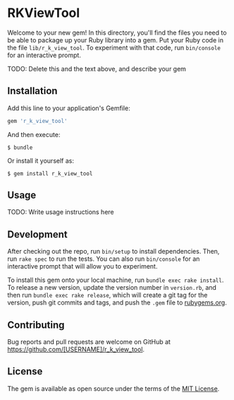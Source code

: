 # RKViewTool

Welcome to your new gem! In this directory, you'll find the files you need to be able to package up your Ruby library into a gem. Put your Ruby code in the file `lib/r_k_view_tool`. To experiment with that code, run `bin/console` for an interactive prompt.

TODO: Delete this and the text above, and describe your gem

## Installation

Add this line to your application's Gemfile:

```ruby
gem 'r_k_view_tool'
```

And then execute:

    $ bundle

Or install it yourself as:

    $ gem install r_k_view_tool

## Usage

TODO: Write usage instructions here

## Development

After checking out the repo, run `bin/setup` to install dependencies. Then, run `rake spec` to run the tests. You can also run `bin/console` for an interactive prompt that will allow you to experiment.

To install this gem onto your local machine, run `bundle exec rake install`. To release a new version, update the version number in `version.rb`, and then run `bundle exec rake release`, which will create a git tag for the version, push git commits and tags, and push the `.gem` file to [rubygems.org](https://rubygems.org).

## Contributing

Bug reports and pull requests are welcome on GitHub at https://github.com/[USERNAME]/r_k_view_tool.


## License

The gem is available as open source under the terms of the [MIT License](http://opensource.org/licenses/MIT).

